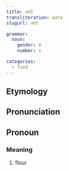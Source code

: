 ```yaml
---
title: आटो
transliteration: aato
slugurl: आटो

grammar:
  noun:
    gender: m
    number: s

categories: 
  - food
---
```


## Etymology

## Pronunciation


## Pronoun
### Meaning
1. flour